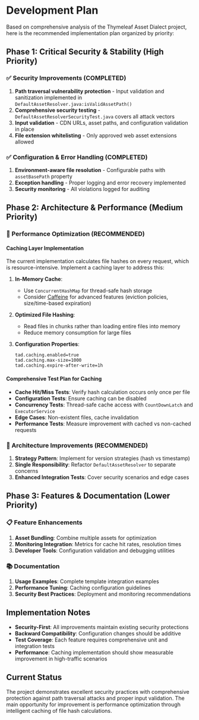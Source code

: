 # Development Plan

Based on comprehensive analysis of the Thymeleaf Asset Dialect project, here is the recommended implementation plan organized by priority:

## Phase 1: Critical Security & Stability (High Priority)

### ✅ Security Improvements (COMPLETED)
1. **Path traversal vulnerability protection** - Input validation and sanitization implemented in `DefaultAssetResolver.java:isValidAssetPath()`
2. **Comprehensive security testing** - `DefaultAssetResolverSecurityTest.java` covers all attack vectors
3. **Input validation** - CDN URLs, asset paths, and configuration validation in place
4. **File extension whitelisting** - Only approved web asset extensions allowed

### ✅ Configuration & Error Handling (COMPLETED)
1. **Environment-aware file resolution** - Configurable paths with `assetBasePath` property
2. **Exception handling** - Proper logging and error recovery implemented
3. **Security monitoring** - All violations logged for auditing

## Phase 2: Architecture & Performance (Medium Priority)

### 🔄 Performance Optimization (RECOMMENDED)

#### Caching Layer Implementation
The current implementation calculates file hashes on every request, which is resource-intensive. Implement a caching layer to address this:

1. **In-Memory Cache**:
   - Use `ConcurrentHashMap` for thread-safe hash storage
   - Consider [Caffeine](https://github.com/ben-manes/caffeine) for advanced features (eviction policies, size/time-based expiration)

2. **Optimized File Hashing**:
   - Read files in chunks rather than loading entire files into memory
   - Reduce memory consumption for large files

3. **Configuration Properties**:
   ```properties
   tad.caching.enabled=true
   tad.caching.max-size=1000
   tad.caching.expire-after-write=1h
   ```

#### Comprehensive Test Plan for Caching
- **Cache Hit/Miss Tests**: Verify hash calculation occurs only once per file
- **Configuration Tests**: Ensure caching can be disabled
- **Concurrency Tests**: Thread-safe cache access with `CountDownLatch` and `ExecutorService`
- **Edge Cases**: Non-existent files, cache invalidation
- **Performance Tests**: Measure improvement with cached vs non-cached requests

### 🔄 Architecture Improvements (RECOMMENDED)
1. **Strategy Pattern**: Implement for version strategies (hash vs timestamp)
2. **Single Responsibility**: Refactor `DefaultAssetResolver` to separate concerns
3. **Enhanced Integration Tests**: Cover security scenarios and edge cases

## Phase 3: Features & Documentation (Lower Priority)

### 📋 Feature Enhancements
1. **Asset Bundling**: Combine multiple assets for optimization
2. **Monitoring Integration**: Metrics for cache hit rates, resolution times
3. **Developer Tools**: Configuration validation and debugging utilities

### 📚 Documentation
1. **Usage Examples**: Complete template integration examples
2. **Performance Tuning**: Caching configuration guidelines
3. **Security Best Practices**: Deployment and monitoring recommendations

## Implementation Notes

- **Security-First**: All improvements maintain existing security protections
- **Backward Compatibility**: Configuration changes should be additive
- **Test Coverage**: Each feature requires comprehensive unit and integration tests
- **Performance**: Caching implementation should show measurable improvement in high-traffic scenarios

## Current Status

The project demonstrates excellent security practices with comprehensive protection against path traversal attacks and proper input validation. The main opportunity for improvement is performance optimization through intelligent caching of file hash calculations.

